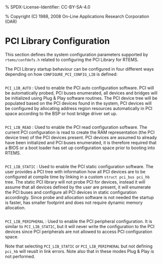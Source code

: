 % SPDX-License-Identifier: CC-BY-SA-4.0

% Copyright (C) 1988, 2008 On-Line Applications Research Corporation (OAR)

# PCI Library Configuration

This section defines the system configuration parameters supported by
`rtems/confdefs.h` related to configuring the PCI Library for RTEMS.

The PCI Library startup behaviour can be configured in four different ways
depending on how `CONFIGURE_PCI_CONFIG_LIB` is defined:

```{index} PCI_LIB_AUTO
```

`PCI_LIB_AUTO`
: Used to enable the PCI auto configuration software. PCI will be automatically
  probed, PCI buses enumerated, all devices and bridges will be initialized
  using Plug & Play software routines. The PCI device tree will be populated
  based on the PCI devices found in the system, PCI devices will be configured
  by allocating address region resources automatically in PCI space according
  to the BSP or host bridge driver set up.

```{index} PCI_LIB_READ
```

`PCI_LIB_READ`
: Used to enable the PCI read configuration software. The current PCI
  configuration is read to create the RAM representation (the PCI device tree)
  of the PCI devices present. PCI devices are assumed to already have been
  initialized and PCI buses enumerated, it is therefore required that a BIOS or
  a boot loader has set up configuration space prior to booting into RTEMS.

```{index} PCI_LIB_STATIC
```

`PCI_LIB_STATIC`
: Used to enable the PCI static configuration software. The user provides a PCI
  tree with information how all PCI devices are to be configured at compile
  time by linking in a custom `struct pci_bus pci_hb` tree. The static PCI
  library will not probe PCI for devices, instead it will assume that all
  devices defined by the user are present, it will enumerate the PCI buses and
  configure all PCI devices in static configuration accordingly. Since probe
  and allocation software is not needed the startup is faster, has smaller
  footprint and does not require dynamic memory allocation.

```{index} PCI_LIB_PERIPHERAL
```

`PCI_LIB_PERIPHERAL`
: Used to enable the PCI peripheral configuration. It is similar to
  `PCI_LIB_STATIC`, but it will never write the configuration to the PCI
  devices since PCI peripherals are not allowed to access PCI configuration
  space.

Note that selecting `PCI_LIB_STATIC` or `PCI_LIB_PERIPHERAL` but not
defining `pci_hb` will reuslt in link errors. Note also that in these modes
Plug & Play is not performed.
